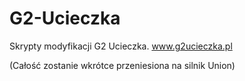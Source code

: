 # G2-Ucieczka

Skrypty modyfikacji G2 Ucieczka.
www.g2ucieczka.pl

(Całość zostanie wkrótce przeniesiona na silnik Union)
